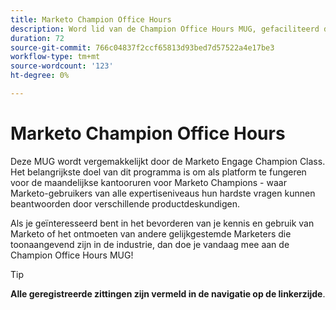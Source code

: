 ```yaml
---
title: Marketo Champion Office Hours
description: Word lid van de Champion Office Hours MUG, gefaciliteerd door de Marketo Engage Champion Class, om uw moeilijkste Marketo vragen te krijgen beantwoord door productdeskundigen en met industrie-toonaangevende marketers te verbinden.
duration: 72
source-git-commit: 766c04837f2ccf65813d93bed7d57522a4e17be3
workflow-type: tm+mt
source-wordcount: '123'
ht-degree: 0%

---
```


# Marketo Champion Office Hours

Deze MUG wordt vergemakkelijkt door de Marketo Engage Champion Class. Het belangrijkste doel van dit programma is om als platform te fungeren voor de maandelijkse kantooruren voor Marketo Champions - waar Marketo-gebruikers van alle expertiseniveaus hun hardste vragen kunnen beantwoorden door verschillende productdeskundigen.

Als je geïnteresseerd bent in het bevorderen van je kennis en gebruik van Marketo of het ontmoeten van andere gelijkgestemde Marketers die toonaangevend zijn in de industrie, dan doe je vandaag mee aan de Champion Office Hours MUG!

>[!TIP]
>
>**Alle geregistreerde zittingen zijn vermeld in de navigatie op de linkerzijde**.

